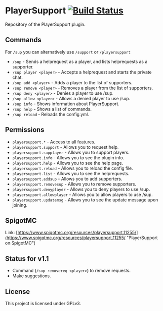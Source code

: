 PlayerSupport [![Build Status](https://travis-ci.org/Pixelhash/PlayerSupport.svg?branch=master)](https://travis-ci.org/Pixelhash/PlayerSupport)
================================================================================================================================================

Repository of the PlayerSupport plugin.

## Commands

For `/sup` you can alternatively use `/support` or `/playersupport`

- `/sup` - Sends a helprequest as a player, and lists helprequests as a supporter.
- `/sup player <player>` - Accepts a helprequest and starts the private chat.
- `/sup add <player>` - Adds a player to the list of supporters.
- `/sup remove <player>` - Removes a player from the list of supporters.
- `/sup deny <player>` - Denies a player to use /sup.
- `/sup allow <player>` - Allows a denied player to use /sup.
- `/sup info` - Shows information about PlayerSupport.
- `/sup help` - Shows a list of commands.
- `/sup reload` - Reloads the config.yml.

## Permissions

- `playersupport.*` - Access to all features.
- `playersupport.support` - Allows you to request help.
- `playersupport.supplayer` - Allows you to support players.
- `playersupport.info` - Allows you to see the plugin info.
- `playersupport.help` - Allows you to see the help page.
- `playersupport.reload` - Allows you to reload the config file.
- `playersupport.list` - Allows you to see the helprequests.
- `playersupport.addsup` - Allows you to add supporters.
- `playersupport.removesup` - Allows you to remove supporters.
- `playersupport.denyplayer` - Allows you to deny players to use /sup.
- `playersupport.allowplayer` - Allows you to allow players to use /sup.
- `playersupport.updatemsg` - Allows you to see the update message upon joining.

## SpigotMC

Link: [https://www.spigotmc.org/resources/playersupport.11255/](https://www.spigotmc.org/resources/playersupport.11255/ "PlayerSupport on SpigotMC")

## Status for v1.1

 * Command (`/sup removereq <player>`) to remove requests.
 * Make suggestions.

## License

This project is licensed under GPLv3.
